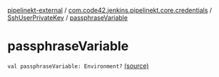 [pipelinekt-external](../../index.md) / [com.code42.jenkins.pipelinekt.core.credentials](../index.md) / [SshUserPrivateKey](index.md) / [passphraseVariable](./passphrase-variable.md)

# passphraseVariable

`val passphraseVariable: Environment?` [(source)](https://github.com/code42/pipelinekt/tree/master/core/src/main/kotlin/com/code42/jenkins/pipelinekt/core/credentials/SshUserPrivateKey.kt#L8)
